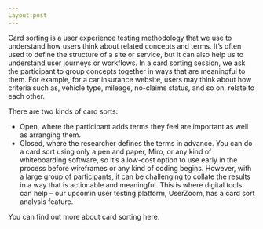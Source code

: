 ```yaml
---
Layout:post
---
```

Card sorting is a user experience testing methodology that we use to understand how users think about related concepts and terms. It’s often used to define the structure of a site or service, but it can also help us to understand user journeys or workflows. 
In a card sorting session, we ask the participant to group concepts together in ways that are meaningful to them. For example, for a car insurance website, users may think about how criteria such as, vehicle type, mileage, no-claims status, and so on, relate to each other. 

There are two kinds of card sorts:
- Open, where the participant adds terms they feel are important as well as arranging them. 
- Closed, where the researcher defines the terms in advance. 
You can do a card sort using only a pen and paper, Miro, or any kind of whiteboarding software, so it’s a low-cost option to use early in the process before wireframes or any kind of coding begins. However, with a large group of participants, it can be challenging to collate the results in a way that is actionable and meaningful.  This is where digital tools can help – our upcomin user testing platform, UserZoom, has a card sort analysis feature. 

You can find out more about card sorting here.
  


